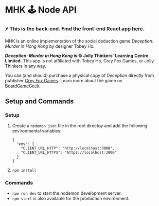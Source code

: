 # MHK 🕹 Node API

### ⚡️ This is the back-end. Find the front-end React app [here](https://github.com/Zilifant/mhk-front).

MHK is an online implementation of the social deduction game *Deception: Murder in Hong Kong* by designer Tobey Ho.

***Deception: Murder in Hong Kong* is © Jolly Thinkers' Learning Centre Limited.**
This app is not affiliated with Tobey Ho, Grey Fox Games, or Jolly Thinkers in any way.

You can (and should) purchase a physical copy of *Deception* directly from publisher [Grey Fox Games](https://greyfoxgames.com/deception-murder-in-hong-kong/). Learn more about the game on [BoardGameGeek](https://boardgamegeek.com/boardgame/156129/deception-murder-hong-kong).

## Setup and Commands

### Setup

1. Create a `nodemon.json` file in the root directoy and add the following environmental variables:

    ```
    {
      "env": {
        "CLIENT_URL_HTTP": "http://localhost:3000",
        "CLIENT_URL_HTTPS": "https://localhost:3000"
      }
    }
    ```
2. `npm install`

### Commands

- `npm run dev` to start the nodemon development server.
- `npm start` is also available for the production environment.